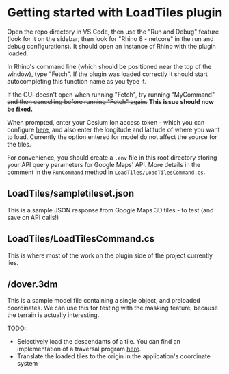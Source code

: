 # Getting started with LoadTiles plugin
Open the repo directory in VS Code, then use the "Run and Debug" feature (look for it on the sidebar, then look for "Rhino 8 - netcore" in the run and debug configurations).
It should open an instance of Rhino with the plugin loaded.

In Rhino's command line (which should be positioned near the top of the window), type "Fetch". If the plugin was loaded correctly it should start autocompleting this function name as you type it.

~~If the GUI doesn't open when running "Fetch", try running "MyCommand" and then cancelling before running "Fetch" again.~~ **This issue should now be fixed.**

When prompted, enter your Cesium Ion access token - which you can configure [here](https://ion.cesium.com/tokens), and also enter the longitude and latitude of where you want to load. Currently the option entered for model do not affect the source for the tiles.

For convenience, you should create a `.env` file in this root directory storing your API query parameters for Google Maps' API. More details in the comment in the `RunCommand` method in `LoadTiles/LoadTilesCommand.cs`.

## LoadTiles/sampletileset.json
This is a sample JSON response from Google Maps 3D tiles - to test (and save on API calls!)

## LoadTiles/LoadTilesCommand.cs
This is where most of the work on the plugin side of the project currently lies.

## /dover.3dm
This is a sample model file containing a single object, and preloaded coordinates. We can use this for testing with the masking feature, because the terrain is actually interesting.

TODO:
- Selectively load the descendants of a tile. You can find an implementation of a traversal program [here](https://github.com/CesiumGS/cesium/blob/5eaa2280f495d8f300d9e1f0497118c97aec54c8/packages/engine/Source/Scene/Cesium3DTilesetBaseTraversal.js).
- Translate the loaded tiles to the origin in the application's coordinate system
